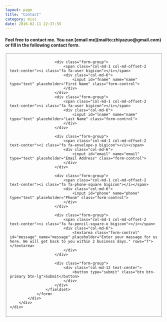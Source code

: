 ```yaml
---
layout: page
title: "Contact"
category: misc
date: 2016-02-11 22:37:55
---
```


<h4>Feel free to contact me. You can [email me](mailto:zhiyazuo@gmail.com) or fill in the following contact form.</h4>

<div>
    <div class="row">
        <div class="col-md-8">
            <div class="well well-sm">
                <form class="form-horizontal" action="https://getsimpleform.com/messages?form_api_token=12275cee24b0279d0b0929f793ae8865" method="post">
                    <fieldset>

                        <div class="form-group">
                            <span class="col-md-1 col-md-offset-2 text-center"><i class="fa fa-user bigicon"></i></span>
                            <div class="col-md-6">
                                <input id="fname" name="name" type="text" placeholder="First Name" class="form-control">
                            </div>
                        </div>
                        <div class="form-group">
                            <span class="col-md-1 col-md-offset-2 text-center"><i class="fa fa-user bigicon"></i></span>
                            <div class="col-md-6">
                                <input id="lname" name="name" type="text" placeholder="Last Name" class="form-control">
                            </div>
                        </div>

                        <div class="form-group">
                            <span class="col-md-1 col-md-offset-2 text-center"><i class="fa fa-envelope-o bigicon"></i></span>
                            <div class="col-md-6">
                                <input id="email" name="email" type="text" placeholder="Email Address" class="form-control">
                            </div>
                        </div>

                        <div class="form-group">
                            <span class="col-md-1 col-md-offset-2 text-center"><i class="fa fa-phone-square bigicon"></i></span>
                            <div class="col-md-6">
                                <input id="phone" name="phone" type="text" placeholder="Phone" class="form-control">
                            </div>
                        </div>

                        <div class="form-group">
                            <span class="col-md-1 col-md-offset-2 text-center"><i class="fa fa-pencil-square-o bigicon"></i></span>
                            <div class="col-md-6">
                                <textarea class="form-control" id="message" name="message" placeholder="Enter your massage for us here. We will get back to you within 2 business days." rows="7"></textarea>
                            </div>
                        </div>

                        <div class="form-group">
                            <div class="col-md-12 text-center">
                                <button type="submit" class="btn btn-primary btn-lg">Submit</button>
                            </div>
                        </div>
                    </fieldset>
                </form>
            </div>
        </div>
    </div>
</div>
